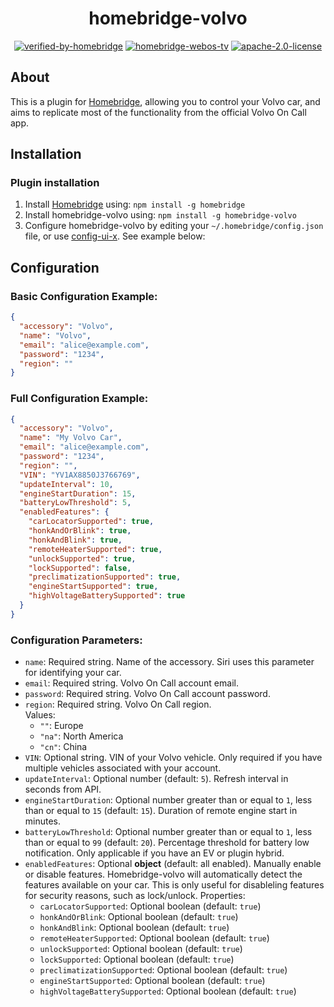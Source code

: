 <span align="center">

# homebridge-volvo

[![verified-by-homebridge](https://badgen.net/badge/homebridge/verified/purple)](https://github.com/homebridge/homebridge/wiki/Verified-Plugins)
[![homebridge-webos-tv](https://badgen.net/npm/v/homebridge-volvo?icon=npm)](https://www.npmjs.com/package/homebridge-volvo)
[![apache-2.0-license](https://badgen.net/npm/license/homebridge)](https://github.com/trympet/homebridge-volvo/blob/master/LICENSE)

</span>

## About
This is a plugin for [Homebridge](https://homebridge.io/), allowing you to control your Volvo car, and aims to replicate most of the functionality from the official Volvo On Call app.   

## Installation
### Plugin installation
1. Install [Homebridge](https://homebridge.io/) using: `npm install -g homebridge`
2. Install homebridge-volvo using: `npm install -g homebridge-volvo`
3. Configure homebridge-volvo by editing your `~/.homebridge/config.json` file, or use [config-ui-x](https://www.npmjs.com/package/homebridge-config-ui-x). See example below:
## Configuration
### Basic Configuration Example:
``` json
{
  "accessory": "Volvo",
  "name": "Volvo",
  "email": "alice@example.com",
  "password": "1234",
  "region": ""
}
```
### Full Configuration Example:
``` json
{
  "accessory": "Volvo",
  "name": "My Volvo Car",
  "email": "alice@example.com",
  "password": "1234",
  "region": "",
  "VIN": "YV1AX8850J3766769",
  "updateInterval": 10,
  "engineStartDuration": 15,
  "batteryLowThreshold": 5,
  "enabledFeatures": {
    "carLocatorSupported": true,
    "honkAndOrBlink": true,
    "honkAndBlink": true,
    "remoteHeaterSupported": true,
    "unlockSupported": true,
    "lockSupported": false,
    "preclimatizationSupported": true,
    "engineStartSupported": true,
    "highVoltageBatterySupported": true
  }
}
```
### Configuration Parameters:
- `name`: Required string. Name of the accessory. Siri uses this parameter for identifying your car.
- `email`: Required string. Volvo On Call account email.
- `password`: Required string. Volvo On Call account password.
- `region`: Required string. Volvo On Call region.   
    Values:
  - `""`: Europe
  - `"na"`: North America
  - `"cn"`: China
- `VIN`: Optional string. VIN of your Volvo vehicle. Only required if you have multiple vehicles associated with your account.
- `updateInterval`: Optional number (default: `5`). Refresh interval in seconds from API. 
- `engineStartDuration`: Optional number greater than or equal to `1`, less than or equal to `15` (default: `15`). Duration of remote engine start in minutes.
- `batteryLowThreshold`: Optional number greater than or equal to `1`, less than or equal to `99` (default: `20`). Percentage threshold for battery low notification. Only applicable if you have an EV or plugin hybrid.
- `enabledFeatures`: Optional **object** (default: all enabled). Manually enable or disable features. Homebridge-volvo will automatically detect the features available on your car. This is only useful for disableling features for security reasons, such as lock/unlock. Properties:   
  - `carLocatorSupported`: Optional boolean (default: `true`)
  - `honkAndOrBlink`: Optional boolean (default: `true`)
  - `honkAndBlink`: Optional boolean (default: `true`)
  - `remoteHeaterSupported`: Optional boolean (default: `true`)
  - `unlockSupported`: Optional boolean (default: `true`)
  - `lockSupported`: Optional boolean (default: `true`)
  - `preclimatizationSupported`: Optional boolean (default: `true`)
  - `engineStartSupported`: Optional boolean (default: `true`)
  - `highVoltageBatterySupported`: Optional boolean (default: `true`)
